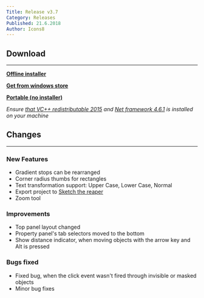 ```yaml
---
Title: Release v3.7
Category: Releases
Published: 21.6.2018
Author: Icons8
---
```


## Download
---
 **[Offline installer](https://desktop.icons8.com/lunacy/LunacySetup_3.7.exe)**

 **[Get from windows store](https://www.microsoft.com/store/apps/9pnlmkkpcljj?ocid=badge)**

 **[Portable (no installer)](https://desktop.icons8.com/lunacy/LunacyPortable_3.7.zip)**

*Ensure [that VC++ redistributable 2015](https://www.microsoft.com/en-us/download/details.aspx?id=48145)
and [Net framework 4.6.1](
https://www.microsoft.com/en-us/download/details.aspx?id=49981) is installed on your machine*

## Changes
---

### **New Features**

- Gradient stops can be rearranged
- Corner radius thumbs for rectangles
- Text transformation support: Upper Case, Lower Case, Normal
- Export project to [Sketch the reaper](https://icons8.com/articles/sketch-ripper-free-tool-rip-sketch-file-contents/)
- Zoom tool

### **Improvements**

- Top panel layout changed
- Property panel's tab selectors moved to the bottom
- Show distance indicator, when moving objects with the arrow key and Alt is pressed

### **Bugs fixed**

- Fixed bug, when the click event wasn't fired through invisible or masked objects
- Minor bug fixes